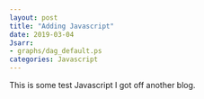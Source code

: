 ```yaml
---
layout: post
title: "Adding Javascript"
date: 2019-03-04
Jsarr:
- graphs/dag_default.ps
categories: Javascript
---
```


This is some test Javascript I got off another blog.